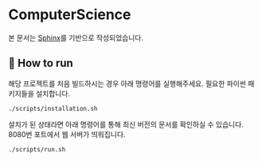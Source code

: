 # ComputerScience
본 문서는 [Sphinx](https://www.sphinx-doc.org/en/master/index.html)를 기반으로 작성되었습니다. 

## 🚀 How to run

해당 프로젝트를 처음 빌드하시는 경우 아래 명령어를 실행해주세요.
필요한 파이썬 패키지들을 설치합니다.
```
./scripts/installation.sh
```

설치가 된 상태라면 아래 명령어를 통해 최신 버전의 문서를 확인하실 수 있습니다.
8080번 포트에서 웹 서버가 띄워집니다.

```
./scripts/run.sh
```
